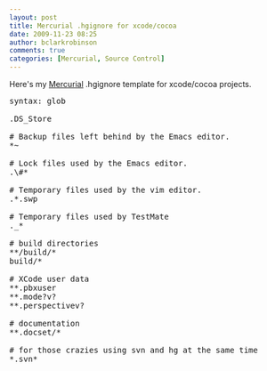 ```yaml
---
layout: post
title: Mercurial .hgignore for xcode/cocoa
date: 2009-11-23 08:25
author: bclarkrobinson
comments: true
categories: [Mercurial, Source Control]
---
```

Here's my <a href="http://mercurial.selenic.com/wiki/">Mercurial</a> .hgignore template for xcode/cocoa projects.

<pre lang="Bash" colla="+">
syntax: glob

.DS_Store

# Backup files left behind by the Emacs editor.
*~

# Lock files used by the Emacs editor.
.\#*

# Temporary files used by the vim editor.
.*.swp

# Temporary files used by TestMate
._*

# build directories
**/build/*
build/*

# XCode user data
**.pbxuser
**.mode?v?
**.perspectivev?

# documentation
**.docset/*

# for those crazies using svn and hg at the same time
*.svn*
</pre>
